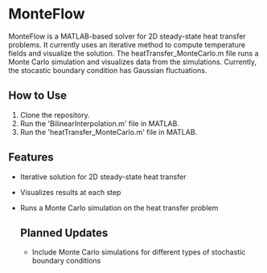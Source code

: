 # MonteFlow
MonteFlow is a MATLAB-based solver for 2D steady-state heat transfer problems. It currently uses an iterative method to compute temperature fields and visualize the solution. The heatTransfer_MonteCarlo.m file runs a Monte Carlo simulation and visualizes data from the simulations. Currently, the stocastic boundary condition has Gaussian fluctuations.

## How to Use
1. Clone the repository.
2. Run the 'BilinearInterpolation.m' file in MATLAB.
3. Run the 'heatTransfer_MonteCarlo.m' file in MATLAB.

## Features
- Iterative solution for 2D steady-state heat transfer
- Visualizes results at each step
- Runs a Monte Carlo simulation on the heat transfer problem

  ## Planned Updates
  - Include Monte Carlo simulations for different types of stochastic boundary conditions

